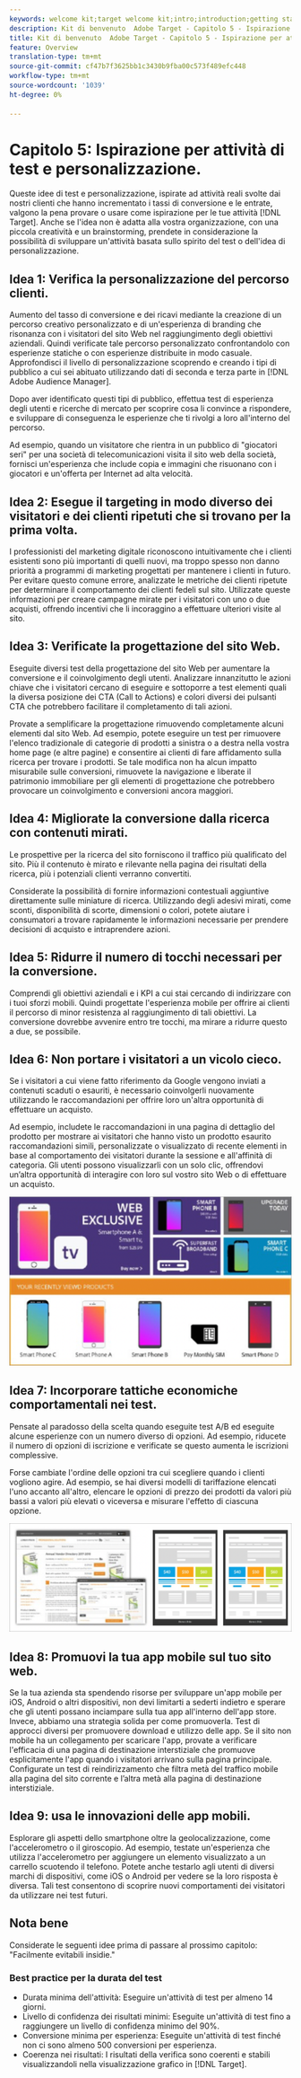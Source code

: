 ```yaml
---
keywords: welcome kit;target welcome kit;intro;introduction;getting started
description: Kit di benvenuto  Adobe Target - Capitolo 5 - Ispirazione per attività di test e personalizzazione
title: Kit di benvenuto  Adobe Target - Capitolo 5 - Ispirazione per attività di test e personalizzazione
feature: Overview
translation-type: tm+mt
source-git-commit: cf47b7f3625bb1c3430b9fba00c573f489efc448
workflow-type: tm+mt
source-wordcount: '1039'
ht-degree: 0%

---
```



# Capitolo 5: Ispirazione per attività di test e personalizzazione.

Queste idee di test e personalizzazione, ispirate ad attività reali svolte dai nostri clienti che hanno incrementato i tassi di conversione e le entrate, valgono la pena provare o usare come ispirazione per le tue attività [!DNL Target]. Anche se l&#39;idea non è adatta alla vostra organizzazione, con una piccola creatività e un brainstorming, prendete in considerazione la possibilità di sviluppare un&#39;attività basata sullo spirito del test o dell&#39;idea di personalizzazione.

## Idea 1: Verifica la personalizzazione del percorso clienti.

Aumento del tasso di conversione e dei ricavi mediante la creazione di un percorso creativo personalizzato e di un&#39;esperienza di branding che risonanza con i visitatori del sito Web nel raggiungimento degli obiettivi aziendali. Quindi verificate tale percorso personalizzato confrontandolo con esperienze statiche o con esperienze distribuite in modo casuale. Approfondisci il livello di personalizzazione scoprendo e creando i tipi di pubblico a cui sei abituato utilizzando dati di seconda e terza parte in [!DNL Adobe Audience Manager].

Dopo aver identificato questi tipi di pubblico, effettua test di esperienza degli utenti e ricerche di mercato per scoprire cosa li convince a rispondere, e sviluppare di conseguenza le esperienze che ti rivolgi a loro all&#39;interno del percorso.

Ad esempio, quando un visitatore che rientra in un pubblico di &quot;giocatori seri&quot; per una società di telecomunicazioni visita il sito web della società, fornisci un&#39;esperienza che include copia e immagini che risuonano con i giocatori e un&#39;offerta per Internet ad alta velocità.

## Idea 2: Esegue il targeting in modo diverso dei visitatori e dei clienti ripetuti che si trovano per la prima volta.

I professionisti del marketing digitale riconoscono intuitivamente che i clienti esistenti sono più importanti di quelli nuovi, ma troppo spesso non danno priorità a programmi di marketing progettati per mantenere i clienti in futuro. Per evitare questo comune errore, analizzate le metriche dei clienti ripetute per determinare il comportamento dei clienti fedeli sul sito. Utilizzate queste informazioni per creare campagne mirate per i visitatori con uno o due acquisti, offrendo incentivi che li incoraggino a effettuare ulteriori visite al sito.

## Idea 3: Verificate la progettazione del sito Web.

Eseguite diversi test della progettazione del sito Web per aumentare la conversione e il coinvolgimento degli utenti. Analizzare innanzitutto le azioni chiave che i visitatori cercano di eseguire e sottoporre a test elementi quali la diversa posizione dei CTA (Call to Actions) e colori diversi dei pulsanti CTA che potrebbero facilitare il completamento di tali azioni.

Provate a semplificare la progettazione rimuovendo completamente alcuni elementi dal sito Web. Ad esempio, potete eseguire un test per rimuovere l&#39;elenco tradizionale di categorie di prodotti a sinistra o a destra nella vostra home page (e altre pagine) e consentire ai clienti di fare affidamento sulla ricerca per trovare i prodotti. Se tale modifica non ha alcun impatto misurabile sulle conversioni, rimuovete la navigazione e liberate il patrimonio immobiliare per gli elementi di progettazione che potrebbero provocare un coinvolgimento e conversioni ancora maggiori.

## Idea 4: Migliorate la conversione dalla ricerca con contenuti mirati.

Le prospettive per la ricerca del sito forniscono il traffico più qualificato del sito. Più il contenuto è mirato e rilevante nella pagina dei risultati della ricerca, più i potenziali clienti verranno convertiti.

Considerate la possibilità di fornire informazioni contestuali aggiuntive direttamente sulle miniature di ricerca. Utilizzando degli adesivi mirati, come sconti, disponibilità di scorte, dimensioni o colori, potete aiutare i consumatori a trovare rapidamente le informazioni necessarie per prendere decisioni di acquisto e intraprendere azioni.

## Idea 5: Ridurre il numero di tocchi necessari per la conversione.

Comprendi gli obiettivi aziendali e i KPI a cui stai cercando di indirizzare con i tuoi sforzi mobili. Quindi progettate l&#39;esperienza mobile per offrire ai clienti il percorso di minor resistenza al raggiungimento di tali obiettivi. La conversione dovrebbe avvenire entro tre tocchi, ma mirare a ridurre questo a due, se possibile.

## Idea 6: Non portare i visitatori a un vicolo cieco.

Se i visitatori a cui viene fatto riferimento da Google vengono inviati a contenuti scaduti o esauriti, è necessario coinvolgerli nuovamente utilizzando le raccomandazioni per offrire loro un&#39;altra opportunità di effettuare un acquisto.

Ad esempio, includete le raccomandazioni in una pagina di dettaglio del prodotto per mostrare ai visitatori che hanno visto un prodotto esaurito raccomandazioni simili, personalizzate o visualizzato di recente elementi in base al comportamento dei visitatori durante la sessione e all&#39;affinità di categoria. Gli utenti possono visualizzarli con un solo clic, offrendovi un’altra opportunità di interagire con loro sul vostro sito Web o di effettuare un acquisto.

![Recommendations, illustrazione](/help/c-intro/assets/recs-illustration.png)

## Idea 7: Incorporare tattiche economiche comportamentali nei test.

Pensate al paradosso della scelta quando eseguite test A/B ed eseguite alcune esperienze con un numero diverso di opzioni. Ad esempio, riducete il numero di opzioni di iscrizione e verificate se questo aumenta le iscrizioni complessive.

Forse cambiate l&#39;ordine delle opzioni tra cui scegliere quando i clienti vogliono agire. Ad esempio, se hai diversi modelli di tariffazione elencati l&#39;uno accanto all&#39;altro, elencare le opzioni di prezzo dei prodotti da valori più bassi a valori più elevati o viceversa e misurare l&#39;effetto di ciascuna opzione.

![Illustrazione tattica comportamentale](/help/c-intro/assets/behavioral.png)

## Idea 8: Promuovi la tua app mobile sul tuo sito web.

Se la tua azienda sta spendendo risorse per sviluppare un&#39;app mobile per iOS, Android o altri dispositivi, non devi limitarti a sederti indietro e sperare che gli utenti possano inciampare sulla tua app all&#39;interno dell&#39;app store. Invece, abbiamo una strategia solida per come promuoverla. Test di approcci diversi per promuovere download e utilizzo delle app. Se il sito non mobile ha un collegamento per scaricare l&#39;app, provate a verificare l&#39;efficacia di una pagina di destinazione interstiziale che promuove esplicitamente l&#39;app quando i visitatori arrivano sulla pagina principale. Configurate un test di reindirizzamento che filtra metà del traffico mobile alla pagina del sito corrente e l’altra metà alla pagina di destinazione interstiziale.

## Idea 9: usa le innovazioni delle app mobili.

Esplorare gli aspetti dello smartphone oltre la geolocalizzazione, come l&#39;accelerometro o il giroscopio. Ad esempio, testate un&#39;esperienza che utilizza l&#39;accelerometro per aggiungere un elemento visualizzato a un carrello scuotendo il telefono. Potete anche testarlo agli utenti di diversi marchi di dispositivi, come iOS o Android per vedere se la loro risposta è diversa. Tali test consentono di scoprire nuovi comportamenti dei visitatori da utilizzare nei test futuri.

## Nota bene

Considerate le seguenti idee prima di passare al prossimo capitolo: &quot;Facilmente evitabili insidie.&quot;

### Best practice per la durata del test

* Durata minima dell&#39;attività: Eseguire un&#39;attività di test per almeno 14 giorni.
* Livello di confidenza dei risultati minimi: Eseguite un&#39;attività di test fino a raggiungere un livello di confidenza minimo del 90%.
* Conversione minima per esperienza: Eseguite un&#39;attività di test finché non ci sono almeno 500 conversioni per esperienza.
* Coerenza nei risultati: I risultati della verifica sono coerenti e stabili visualizzandoli nella visualizzazione grafico in [!DNL Target].